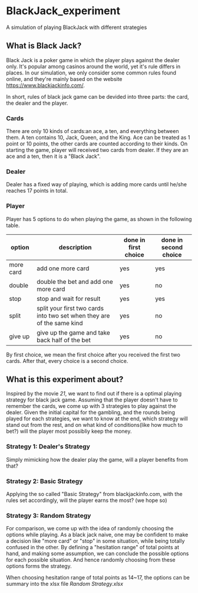 # BlackJack_experiment
A simulation of playing BlackJack with different strategies

## What is Black Jack?

Black Jack is a poker game in which the player plays against the dealer only. It's popular among casinos around the world, yet it's rule differs in places.
In our simulation, we only consider some common rules found online, and they're mainly based on the website https://www.blackjackinfo.com/.

In short, rules of black jack game can be devided into three parts: the card, the dealer and the player.

### Cards
There are only 10 kinds of cards:an ace, a ten, and everything between them. A ten contains 10, Jack, Queen, and the King.
Ace can be treated as 1 point or 10 points, the other cards are counted according to their kinds.
On starting the game, player will received two cards from dealer. If they are an ace and a ten, then it is a "Black Jack".

### Dealer
Dealer has a fixed way of playing, which is adding more cards until he/she reaches 17 points in total.

### Player
Player has 5 options to do when playing the game, as shown in the following table.

|option|description|done in first choice| done in second choice|
| --- | --- | --- | --- |
|more card| add one more card| yes| yes|
|double| double the bet and add one more card| yes| no|
|stop| stop and wait for result| yes| yes|
|split| split your first two cards into two set when they are of the same kind| yes| no|
|give up| give up the game and take back half of the bet| yes|no|

By first choice, we mean the first choice after you received the first two cards. After that, every choice is a second choice.

## What is this experiment about?

Inspired by the movie *21*, we want to find out if there is a optimal playing strategy for black jack game. 
Assuming that the player doesn't have to remember the cards, we come up with 3 strategies to play against the dealer.
Given the initial capital for the gambling, and the rounds being played for each strategies,
we want to know at the end, which strategy will stand out from the rest, and on what kind of conditions(like how much to bet?) will the player most
possibliy keep the money.

### Strategy 1: Dealer's Strategy

Simply mimicking how the dealer play the game, will a player benefits from that?

### Strategy 2: Basic Strategy

Applying the so called "Basic Strategy" from blackjackinfo.com, with the rules set accordingly, will the player earns the most? (we hope so)

### Strategy 3: Random Strategy

For comparison, we come up with the idea of randomly choosing the options while playing. As a black jack naive, one may be confident
to make a decision like "more card" or "stop" in some situation, while being totally confused in the other. By defining a "hesitation range"
of total points at hand, and making some assumption, we can conclude the possible options for each possible situation. And hence randomly
choosing from these options forms the strategy.

When choosing hesitation range of total points as 14~17, the options can be summary into the xlsx file *Random Strategy.xlsx*
